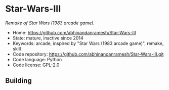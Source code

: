# Star-Wars-III

_Remake of Star Wars (1983 arcade game)._

- Home: https://github.com/abhinandanramesh/Star-Wars-III
- State: mature, inactive since 2014
- Keywords: arcade, inspired by "Star Wars (1983 arcade game)", remake, skill
- Code repository: https://github.com/abhinandanramesh/Star-Wars-III.git
- Code language: Python
- Code license: GPL-2.0

## Building
